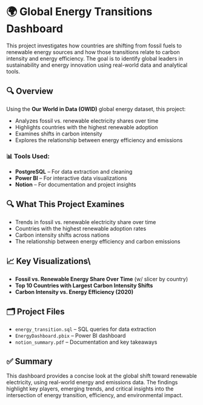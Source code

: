 # 🌍 Global Energy Transitions Dashboard
This project investigates how countries are shifting from fossil fuels to renewable energy sources and how those transitions relate to carbon intensity and energy efficiency. The goal is to identify global leaders in sustainability and energy innovation using real-world data and analytical tools.

## 🔍 Overview
Using the **Our World in Data (OWID)** global energy dataset, this project:
- Analyzes fossil vs. renewable electricity shares over time
- Highlights countries with the highest renewable adoption
- Examines shifts in carbon intensity
- Explores the relationship between energy efficiency and emissions

### 📊 Tools Used:
- **PostgreSQL** – For data extraction and cleaning
- **Power BI** – For interactive data visualizations
- **Notion** – For documentation and project insights

## 🔍 What This Project Examines
- Trends in fossil vs. renewable electricity share over time
- Countries with the highest renewable adoption rates
- Carbon intensity shifts across nations
- The relationship between energy efficiency and carbon emissions

## 📈 Key Visualizations\
- **Fossil vs. Renewable Energy Share Over Time** (w/ slicer by country)
- **Top 10 Countries with Largest Carbon Intensity Shifts**
- **Carbon Intensity vs. Energy Efficiency (2020)**

## 🗂️ Project Files
- `energy_transition.sql` – SQL queries for data extraction
- `EnergyDashboard.pbix` – Power BI dashboard
- `notion_summary.pdf` – Documentation and key takeaways

## ✅ Summary
This dashboard provides a concise look at the global shift toward renewable electricity, using real-world energy and emissions data. The findings highlight key players, emerging trends, and critical insights into the intersection of energy transition, efficiency, and environmental impact.
